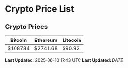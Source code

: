 # Crypto Price List

## Crypto Prices
| Bitcoin | Ethereum | Litecoin |
| ------- | -------- | -------- |
| $108784 | $2741.68 | $90.92 |
**Last Updated:** 2025-06-10 17:43 UTC
**Last Updated:** $DATE$
